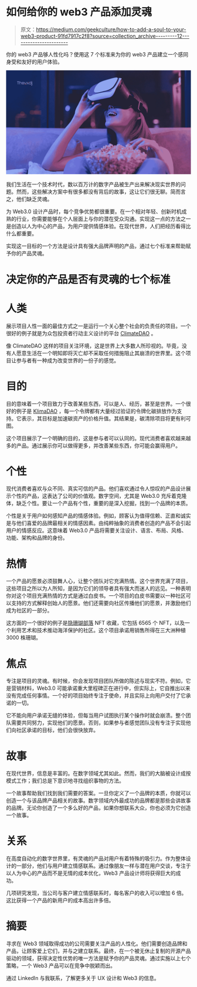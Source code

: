 # 如何给你的 web3 产品添加灵魂

> 原文：<https://medium.com/geekculture/how-to-add-a-soul-to-your-web3-product-91fd7917c2f8?source=collection_archive---------12----------------------->

你的 web3 产品够人性化吗？使用这 7 个标准来为你的 web3 产品建立一个感同身受和友好的用户体验。

![](img/e004d2d8153aedc4a6b56b202a121fae.png)

我们生活在一个技术时代，数以百万计的数字产品被生产出来解决现实世界的问题。然而，这些解决方案中有很多都没有背后的故事，这让它们很无聊。简而言之，他们缺乏灵魂。

为 Web3.0 设计产品时，每个竞争优势都很重要。在一个相对年轻、创新时机成熟的行业，你需要能够在个人层面上与你的潜在受众沟通。实现这一点的方法之一是创造以人为中心的产品，为用户提供情感体验。在现代世界，人们把经历看得比什么都重要。

实现这一目标的一个方法是设计具有强大品牌声明的产品，通过七个标准来帮助赋予你的产品灵魂。

# 决定你的产品是否有灵魂的七个标准

# 人类

展示项目人性一面的最佳方式之一是运行一个关心整个社会的负责任的项目。一个很好的例子就是为众包投资者行动主义设计的平台 [ClimateDAO](https://climatedao.mirror.xyz/crowdfunds/0xAa66700E2425Da3A29E179F50a9bA6B460E28664) 。

像 ClimateDAO 这样的项目关注环境，这是世界上大多数人所珍视的。毕竟，没有人愿意生活在一个明知即将灭亡却不采取任何措施阻止其崩溃的世界里。这个项目让参与者有一种成为改变世界的一份子的感觉。

# 目的

目的意味着一个项目致力于改善某些东西，可以是人、经历，甚至是世界。一个很好的例子是 [KlimaDAO](https://twitter.com/KlimaDAO) ，每一个令牌都有大量经过验证的令牌化碳排放作为支持。它表示，其目标是加速碳资产的价格升值。其结果是，碳清除项目将更有利可图。

这个项目展示了一个明确的目的，这是参与者可以认同的。现代消费者喜欢越来越多的产品。通过展示你可以做得更多，并改善某些东西，你可能会赢得用户。

# 个性

现代消费者喜欢与众不同、真实可信的产品。他们喜欢通过令人惊叹的产品设计展示个性的产品，这表达了公司的价值观。数字空间，尤其是 Web3.0 充斥着克隆体，缺乏个性。要让一个产品有个性，重要的是深入挖掘，找到一个品牌的本质。

个性是关于用户如何感知产品的情感体验。例如，顾客认为值得信赖、正直和诚实是与他们喜爱的品牌最相关的情感因素。由纯粹抽象的消费者创造的产品不会引起用户的情感反应。这意味着 Web3.0 产品将需要关注设计、语言、布局、风格、功能、架构和品牌的身份。

# 热情

一个产品的愿景必须鼓舞人心，让整个团队对它充满热情。这个世界充满了项目，这些项目之所以为人所知，是因为它们的领导者具有强大而迷人的远见。一种表明你对这个项目充满热情的方式是通过白皮书。一个项目的白皮书需要以一种社区可以支持的方式解释创始人的愿景。他们还需要向社区传播他们的愿景，并激励他们成为社区的一部分。

这方面的一个很好的例子是[隐珊瑚部落](https://www.coraltribe.io/) NFT 收藏，它包括 6565 个 NFT，以及一个利用艺术和技术推动海洋保护的社区。这个项目承诺用销售所得在三大洲种植 3000 株珊瑚。

# 焦点

专注是项目的灵魂。有时候，你会发现项目团队所做的陈述与现实不符。例如，它是营销材料，Web3.0 可能承诺重大里程碑正在进行中，但实际上，它自推出以来没有完成任何事情。一个好的项目始终专注于使命，并且实际上向用户交付了它承诺的一切。

它不能向用户承诺无缝的体验，但每当用户试图执行某个操作时就会崩溃。整个团队需要共同努力，实现他们的愿景。否则，如果参与者感觉团队没有专注于实现他们向社区承诺的目标，他们会很快放弃。

# 故事

在现代世界，信息是丰富的。在数字领域尤其如此。然而，我们的大脑被设计成按模式工作；我们总是下意识地寻找组织事物的方法。

一个故事帮助我们找到我们需要的答案。一旦你定义了一个品牌的本质，你就可以创造一个与该品牌产品相关的故事。数字领域内外最成功的品牌都是那些会讲故事的品牌。无论你创造了一个多么好的产品，如果你想联系大众，你也必须为它创造一个故事。

# 关系

在高度自动化的数字世界里，有灵魂的产品对用户有着特殊的吸引力。作为整体设计的一部分，他们与用户建立情感联系。通过像朋友一样与潜在用户交谈，专注于以人为中心的产品而不是无情的成本优化，Web3 产品设计师将获得巨大的成功。

几项研究发现，当公司与客户建立情感联系时，每名客户的收入可以增加 6 倍。这比获得一个产品的新用户的成本高出许多倍。

# 摘要

寻求在 Web3 领域取得成功的公司需要关注产品的人性化。他们需要创造品牌和产品，让顾客爱上它们，并与之建立联系。最终，在一个被无休止复制的开源产品驱动的领域，获得决定性优势的唯一方法是赋予你的产品灵魂。通过实施以上七个策略，一个 Web3 产品可以在竞争中脱颖而出。

通过 LinkedIn 与我联系，了解更多关于 UX 设计和 Web3 的信息。